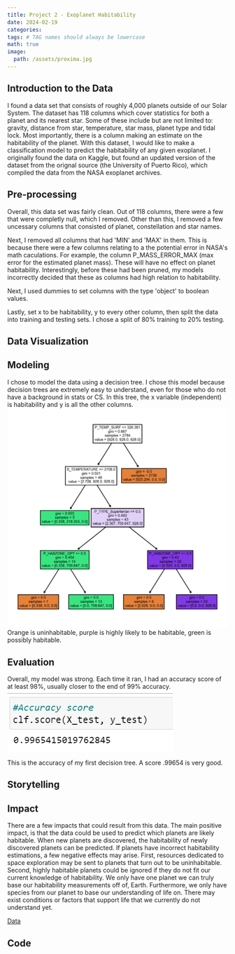 ```yaml
---
title: Project 2 - Exoplanet Habitability
date: 2024-02-19
categories: 
tags: # TAG names should always be lowercase
math: true
image:
  path: /assets/proxima.jpg
---
```


## Introduction to the Data
I found a data set that consists of roughly 4,000 planets outside of our Solar System. The dataset has 118 columns which cover statistics for both a planet and its nearest star. Some of these include but are not limited to: gravity, distance from star, temperature, star mass, planet type and tidal lock. Most importantly, there is a column making an estimate on the habitability of the planet. With this dataset, I would like to make a classification model to predict the habitability of any given exoplanet. I originally found the data on Kaggle, but found an updated version of the dataset from the orignal source (the University of Puerto Rico), which compiled the data from the NASA exoplanet archives.

## Pre-processing
Overall, this data set was fairly clean. Out of 118 columns, there were a few that were completly null, which I removed. Other than this, I removed a few uncessary columns that consisted of planet, constellation and star names. 

Next, I removed all columns that had 'MIN' and 'MAX' in them. This is because there were a few columns relating to a the potential error in NASA's math caculations. For example, the column P_MASS_ERROR_MAX (max error for the estimated planet mass). These will have no effect on planet habitability. Interestingly, before these had been pruned, my models incorrectly decided that these as columns had high relation to habitability. 

Next, I used dummies to set columns with the type 'object' to boolean values. 

Lastly, set x to be habitability, y to every other column, then split the data into training and testing sets. I chose a split of 80% training to 20% testing. 
## Data Visualization

## Modeling
I chose to model the data using a decision tree. I chose this model because decision trees are extremely easy to understand, even for those who do not have a background in stats or CS. In this tree, the x variable (independent) is habitability and y is all the other columns. 
![Tree3](assets/df4.png)
Orange is uninhabitable, purple is highly likely to be habitable, green is possibly habitable.

## Evaluation
Overall, my model was strong. Each time it ran, I had an accuracy score of at least 98%, usually closer to the end of 99% accuracy.
![Accuracy](assets/accuracy.png)

This is the accuracy of my first decision tree. A score .99654 is very good.
## Storytelling

## Impact
There are a few impacts that could result from this data. The main positive impact, is that the data could be used to predict which planets are likely habitable. When new planets are discovered, the habitability of newly discovered planets can be predicted. If planets  have incorrect habitability estimations, a few negative effects may arise. First, resources dedicated to space exploration may be sent to planets that turn out to be uninhabitable. Second, highly habitable planets could be ignored if they do not fit our current knowledge of habitability. We only have one planet we can truly base our habitability measurements off of, Earth. Furthermore, we only have species from our planet to base our understanding of life on. There may exist conditions or factors that support life that we currently do not understand yet.  

[Data](https://phl.upr.edu/hwc/data)
## Code

